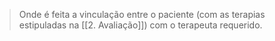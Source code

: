 > Onde é feita a vinculação entre o paciente (com as terapias estipuladas na [[2. Avaliação]]) com o terapeuta requerido.

